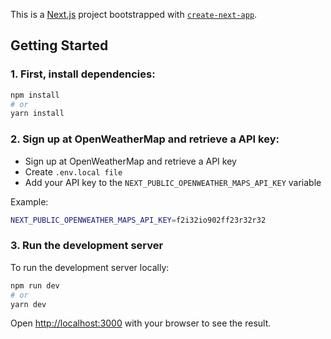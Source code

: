 This is a [Next.js](https://nextjs.org/) project bootstrapped with [`create-next-app`](https://github.com/vercel/next.js/tree/canary/packages/create-next-app).

## Getting Started

### 1. First, install dependencies:

```bash
npm install
# or
yarn install
```

### 2. Sign up at OpenWeatherMap and retrieve a API key:

- Sign up at OpenWeatherMap and retrieve a API key
- Create `.env.local file`
- Add your API key to the `NEXT_PUBLIC_OPENWEATHER_MAPS_API_KEY` variable

Example:

```bash
NEXT_PUBLIC_OPENWEATHER_MAPS_API_KEY=f2i32io902ff23r32r32
```

### 3. Run the development server

To run the development server locally:

```bash
npm run dev
# or
yarn dev
```

Open [http://localhost:3000](http://localhost:3000) with your browser to see the result.
